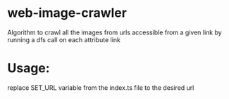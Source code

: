 # web-image-crawler
Algorithm to crawl all the images from urls accessible from a given link by running a dfs call on each attribute link

# Usage:
replace SET_URL variable from the index.ts file to the desired url 